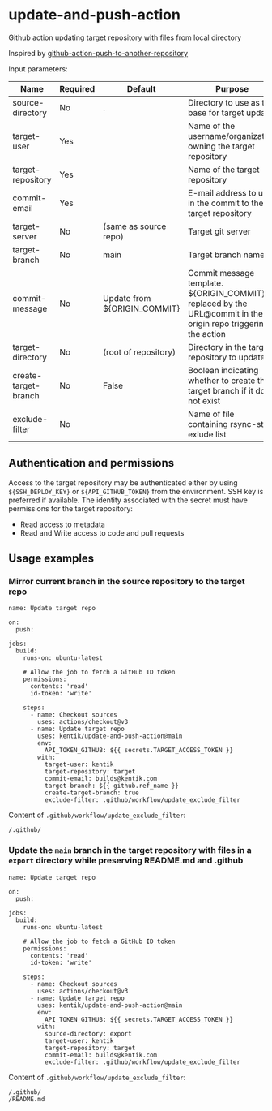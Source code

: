 # update-and-push-action
Github action updating target repository with files from local directory

Inspired by [github-action-push-to-another-repository](https://github.com/cpina/github-action-push-to-another-repository)

Input parameters:

| Name | Required      | Default | Purpose |
| ---- | ------------- | ------- | ------- |
| source-directory     | No  | . | Directory to use as the base for target update |
| target-user          | Yes |   | Name of the username/organization owning the target repository |
| target-repository    | Yes |   | Name of the target repository |
| commit-email         | Yes |   | E-mail address to use in the commit to the target repository |
| target-server        | No  | (same as source repo) | Target git server |
| target-branch        | No  | main | Target branch name |
| commit-message       | No  | Update from ${ORIGIN_COMMIT} | Commit message template. ${ORIGIN_COMMIT} is replaced by the URL@commit in the origin repo triggering the action |
| target-directory     | No  | (root of repository) | Directory in the target repository to update |
| create-target-branch | No  | False | Boolean indicating whether to create the target branch if it does not exist |
| exclude-filter       | No  |       | Name of file containing rsync-style exlude list |

## Authentication and permissions

Access to the target repository may be authenticated either by using `${SSH_DEPLOY_KEY}` or `${API_GITHUB_TOKEN}` from the environment.
SSH key is preferred if available. The identity associated with the secret must have permissions for the target repository:
- Read access to metadata
- Read and Write access to code and pull requests

## Usage examples

### Mirror current branch in the source repository to the target repo

```
name: Update target repo

on:
  push:

jobs:
  build:
    runs-on: ubuntu-latest

    # Allow the job to fetch a GitHub ID token
    permissions:
      contents: 'read'
      id-token: 'write'

    steps:
      - name: Checkout sources
        uses: actions/checkout@v3
      - name: Update target repo
        uses: kentik/update-and-push-action@main
        env:
          API_TOKEN_GITHUB: ${{ secrets.TARGET_ACCESS_TOKEN }}
        with:
          target-user: kentik
          target-repository: target
          commit-email: builds@kentik.com
          target-branch: ${{ github.ref_name }}
          create-target-branch: true
          exclude-filter: .github/workflow/update_exclude_filter
```
Content of `.github/workflow/update_exclude_filter`:
```
/.github/
```

### Update the `main` branch in the target repository with files in a `export` directory while preserving README.md and .github
```
name: Update target repo

on:
  push:

jobs:
  build:
    runs-on: ubuntu-latest

    # Allow the job to fetch a GitHub ID token
    permissions:
      contents: 'read'
      id-token: 'write'

    steps:
      - name: Checkout sources
        uses: actions/checkout@v3
      - name: Update target repo
        uses: kentik/update-and-push-action@main
        env:
          API_TOKEN_GITHUB: ${{ secrets.TARGET_ACCESS_TOKEN }}
        with:
          source-directory: export
          target-user: kentik
          target-repository: target
          commit-email: builds@kentik.com
          exclude-filter: .github/workflow/update_exclude_filter
```
Content of `.github/workflow/update_exclude_filter`:
```
/.github/
/README.md
```
